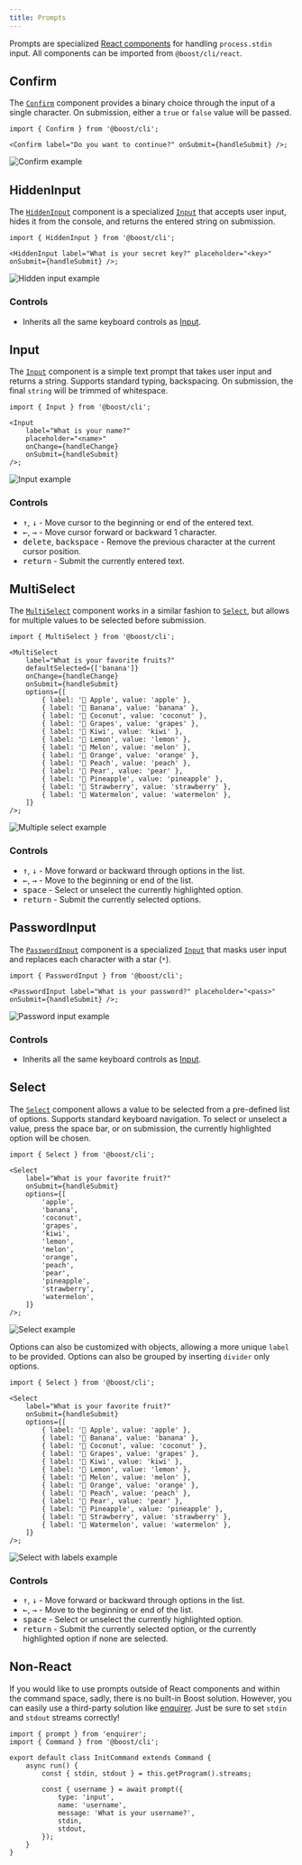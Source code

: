 ```yaml
---
title: Prompts
---
```


Prompts are specialized [React components](./components.md) for handling `process.stdin` input. All
components can be imported from `@boost/cli/react`.

## Confirm

The [`Confirm`](/api/cli/function/Confirm) component provides a binary choice through the input of a
single character. On submission, either a `true` or `false` value will be passed.

```tsx
import { Confirm } from '@boost/cli';

<Confirm label="Do you want to continue?" onSubmit={handleSubmit} />;
```

![Confirm example](/img/cli/prompts/confirm.gif)

## HiddenInput

The [`HiddenInput`](/api/cli/function/HiddenInput) component is a specialized [`Input`](#input) that
accepts user input, hides it from the console, and returns the entered string on submission.

```tsx
import { HiddenInput } from '@boost/cli';

<HiddenInput label="What is your secret key?" placeholder="<key>" onSubmit={handleSubmit} />;
```

![Hidden input example](/img/cli/prompts/hidden-input.gif)

### Controls

- Inherits all the same keyboard controls as [Input](#input).

## Input

The [`Input`](/api/cli/function/Input) component is a simple text prompt that takes user input and
returns a string. Supports standard typing, backspacing. On submission, the final `string` will be
trimmed of whitespace.

```tsx
import { Input } from '@boost/cli';

<Input
	label="What is your name?"
	placeholder="<name>"
	onChange={handleChange}
	onSubmit={handleSubmit}
/>;
```

![Input example](/img/cli/prompts/input.gif)

### Controls

- <kbd>↑</kbd>, <kbd>↓</kbd> - Move cursor to the beginning or end of the entered text.
- <kbd>←</kbd>, <kbd>→</kbd> - Move cursor forward or backward 1 character.
- <kbd>delete</kbd>, <kbd>backspace</kbd> - Remove the previous character at the current cursor
  position.
- <kbd>return</kbd> - Submit the currently entered text.

## MultiSelect

The [`MultiSelect`](/api/cli/function/MultiSelect) component works in a similar fashion to
[`Select`](#select), but allows for multiple values to be selected before submission.

```tsx
import { MultiSelect } from '@boost/cli';

<MultiSelect
	label="What is your favorite fruits?"
	defaultSelected={['banana']}
	onChange={handleChange}
	onSubmit={handleSubmit}
	options={[
		{ label: '🍎 Apple', value: 'apple' },
		{ label: '🍌 Banana', value: 'banana' },
		{ label: '🥥 Coconut', value: 'coconut' },
		{ label: '🍇 Grapes', value: 'grapes' },
		{ label: '🥝 Kiwi', value: 'kiwi' },
		{ label: '🍋 Lemon', value: 'lemon' },
		{ label: '🍈 Melon', value: 'melon' },
		{ label: '🍊 Orange', value: 'orange' },
		{ label: '🍑 Peach', value: 'peach' },
		{ label: '🍐 Pear', value: 'pear' },
		{ label: '🍍 Pineapple', value: 'pineapple' },
		{ label: '🍓 Strawberry', value: 'strawberry' },
		{ label: '🍉 Watermelon', value: 'watermelon' },
	]}
/>;
```

![Multiple select example](/img/cli/prompts/multiselect.gif)

### Controls

- <kbd>↑</kbd>, <kbd>↓</kbd> - Move forward or backward through options in the list.
- <kbd>←</kbd>, <kbd>→</kbd> - Move to the beginning or end of the list.
- <kbd>space</kbd> - Select or unselect the currently highlighted option.
- <kbd>return</kbd> - Submit the currently selected options.

## PasswordInput

The [`PasswordInput`](/api/cli/function/PasswordInput) component is a specialized [`Input`](#input)
that masks user input and replaces each character with a star (`*`).

```tsx
import { PasswordInput } from '@boost/cli';

<PasswordInput label="What is your password?" placeholder="<pass>" onSubmit={handleSubmit} />;
```

![Password input example](/img/cli/prompts/password-input.gif)

### Controls

- Inherits all the same keyboard controls as [Input](#input).

## Select

The [`Select`](/api/cli/function/Select) component allows a value to be selected from a pre-defined
list of options. Supports standard keyboard navigation. To select or unselect a value, press the
space bar, or on submission, the currently highlighted option will be chosen.

```tsx
import { Select } from '@boost/cli';

<Select
	label="What is your favorite fruit?"
	onSubmit={handleSubmit}
	options={[
		'apple',
		'banana',
		'coconut',
		'grapes',
		'kiwi',
		'lemon',
		'melon',
		'orange',
		'peach',
		'pear',
		'pineapple',
		'strawberry',
		'watermelon',
	]}
/>;
```

![Select example](/img/cli/prompts/select.gif)

Options can also be customized with objects, allowing a more unique `label` to be provided. Options
can also be grouped by inserting `divider` only options.

```tsx
import { Select } from '@boost/cli';

<Select
	label="What is your favorite fruit?"
	onSubmit={handleSubmit}
	options={[
		{ label: '🍎 Apple', value: 'apple' },
		{ label: '🍌 Banana', value: 'banana' },
		{ label: '🥥 Coconut', value: 'coconut' },
		{ label: '🍇 Grapes', value: 'grapes' },
		{ label: '🥝 Kiwi', value: 'kiwi' },
		{ label: '🍋 Lemon', value: 'lemon' },
		{ label: '🍈 Melon', value: 'melon' },
		{ label: '🍊 Orange', value: 'orange' },
		{ label: '🍑 Peach', value: 'peach' },
		{ label: '🍐 Pear', value: 'pear' },
		{ label: '🍍 Pineapple', value: 'pineapple' },
		{ label: '🍓 Strawberry', value: 'strawberry' },
		{ label: '🍉 Watermelon', value: 'watermelon' },
	]}
/>;
```

![Select with labels example](/img/cli/prompts/select-labels.gif)

### Controls

- <kbd>↑</kbd>, <kbd>↓</kbd> - Move forward or backward through options in the list.
- <kbd>←</kbd>, <kbd>→</kbd> - Move to the beginning or end of the list.
- <kbd>space</kbd> - Select or unselect the currently highlighted option.
- <kbd>return</kbd> - Submit the currently selected option, or the currently highlighted option if
  none are selected.

## Non-React

If you would like to use prompts outside of React components and within the command space, sadly,
there is no built-in Boost solution. However, you can easily use a third-party solution like
[enquirer](https://github.com/enquirer/enquirer). Just be sure to set `stdin` and `stdout` streams
correctly!

```tsx
import { prompt } from 'enquirer';
import { Command } from '@boost/cli';

export default class InitCommand extends Command {
	async run() {
		const { stdin, stdout } = this.getProgram().streams;

		const { username } = await prompt({
			type: 'input',
			name: 'username',
			message: 'What is your username?',
			stdin,
			stdout,
		});
	}
}
```
